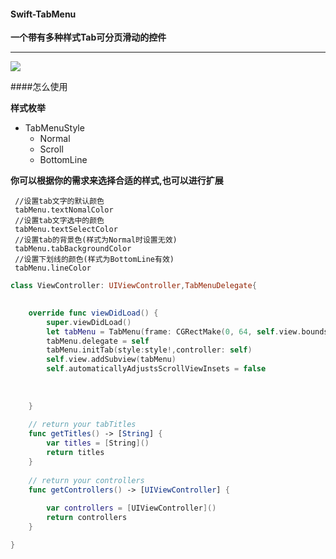 #### Swift-TabMenu
**一个带有多种样式Tab可分页滑动的控件**
***
![](https://github.com/candRabbit/Swift-TabMenu/blob/master/screenshot/screenshot.gif)

####怎么使用

**样式枚举**

+ TabMenuStyle
  - Normal
  - Scroll
  - BottomLine

**你可以根据你的需求来选择合适的样式,也可以进行扩展**

```
 //设置tab文字的默认颜色
 tabMenu.textNomalColor
 //设置tab文字选中的颜色
 tabMenu.textSelectColor
 //设置tab的背景色(样式为Normal时设置无效)
 tabMenu.tabBackgroundColor
 //设置下划线的颜色(样式为BottomLine有效)
 tabMenu.lineColor
```

```swift
class ViewController: UIViewController,TabMenuDelegate{

   
    override func viewDidLoad() {
        super.viewDidLoad()
        let tabMenu = TabMenu(frame: CGRectMake(0, 64, self.view.bounds.width, self.view.bounds.height-64))
        tabMenu.delegate = self
        tabMenu.initTab(style:style!,controller: self)
        self.view.addSubview(tabMenu)
        self.automaticallyAdjustsScrollViewInsets = false
     
    
   
    }
    
    // return your tabTitles
    func getTitles() -> [String] {
        var titles = [String]()
        return titles
    }
    
    // return your controllers
    func getControllers() -> [UIViewController] {
        
        var controllers = [UIViewController]()
        return controllers
    }

}
```
